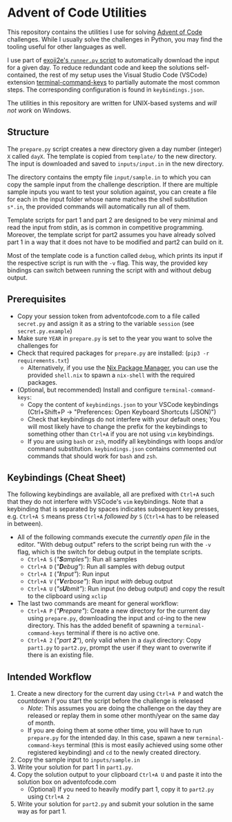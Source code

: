 # Advent of Code Utilities

This repository contains the utilities I use for solving [Advent of Code](https://adventofcode.com) challenges.
While I usually solve the challenges in Python, you may find the tooling useful for other languages as well.

I use part of [exoji2e's `runner.py` script](https://github.com/exoji2e/aoc22)
to automatically download the input for a given day. To reduce redundant code
and keep the solutions self-contained, the rest of my setup uses the Visual Studio Code (VSCode)
extension
[terminal-command-keys](https://marketplace.visualstudio.com/items?itemName=petekinnecom.terminal-command-keys)
to partially automate the most common steps. The corresponding configuration is found in `keybindings.json`.

The utilities in this repository are written for UNIX-based systems and _will not work_ on Windows.

## Structure

The `prepare.py` script creates a new directory given a day number (integer) `X`
called `dayX`. The template is copied from `template/` to the new directory. The
input is downloaded and saved to `inputs/input.in` in the new directory. 

The directory contains the empty file `input/sample.in` to which you can copy
the sample input from the challenge description. If there are multiple sample
inputs you want to test your solution against, you can create a file for each in
the input folder whose name matches the shell substitution `s*.in`, the provided
commands will automatically run all of them.

Template scripts for part 1 and part 2 are designed to be very minimal and read
the input from stdin, as is common in competitive programming. Moreover, the
template script for part2 assumes you have already solved part 1 in a way that
it does not have to be modified and part2 can build on it.

Most of the template code is a function called `debug`, which prints its input
if the respective script is run with the `-v` flag. This way, the provided key
bindings can switch between running the script with and without debug output.

## Prerequisites

- Copy your session token from adventofcode.com to a file called `secret.py` and assign it as a string to the variable `session` (see `secret.py.example`)
- Make sure `YEAR` in `prepare.py` is set to the year you want to solve the challenges for
- Check that required packages for `prepare.py` are installed: (`pip3 -r requirements.txt`)
    - Alternatively, if you use the [Nix Package Manager](https://nixos.org/nix/), you can use the provided `shell.nix` to spawn a `nix-shell` with the required packages.
- (Optional, but recommended) Install and configure `terminal-command-keys`:
    - Copy the content of `keybindings.json` to your VSCode keybindings (Ctrl+Shift+P -> "Preferences: Open Keyboard Shortcuts (JSON)")
    - Check that keybindings do not interfere with your default ones; You will most likely have to change the prefix for the keybindings to something other than `Ctrl+A` if you are not using `vim` keybindings. 
    - If you are using `bash` or `zsh`, modify all keybindings with loops and/or command substitution. `keybindings.json` contains commented out commands that should work for `bash` and `zsh`.


## Keybindings (Cheat Sheet)

The following keybindings are available, all are prefixed with `Ctrl+A` such
that they do not interfere with VSCode's `vim` keybindings. Note that a
keybinding that is separated by spaces indicates subsequent key presses, e.g.
`Ctrl+A S` means press `Ctrl+A` _followed by_ `S` (`Ctrl+A` has to be released in between).

- All of the following commands execute the _currently open file_ in the editor.
"With debug output" refers to the script being run with the `-v` flag, which is
the switch for debug output in the template scripts.
    - `Ctrl+A S` (_"**S**amples"_): Run all samples
    - `Ctrl+A D` (_"**D**ebug"_): Run all samples with debug output
    - `Ctrl+A I` (_"**I**nput"_): Run input
    - `Ctrl+A V` (_"**V**erbose"_): Run input _with_ debug output
    - `Ctrl+A U` (_"s**U**bmit"_): Run input (no debug output) and copy the result to the clipboard using `xclip`
- The last two commands are meant for general workflow:
    - `Ctrl+A P` (_"**P**repare"_): Create a new directory for the current day using `prepare.py`, downloading the input and `cd`-ing to the new directory. This has the added benefit of spawning a `terminal-command-keys` terminal if there is no active one.
    - `Ctrl+A 2` (_"part **2**"_), only valid when in a `dayX` directory: Copy `part1.py` to `part2.py`, prompt the user if they want to overwrite if there is an existing file.

## Intended Workflow

1) Create a new directory for the current day using `Ctrl+A P` and watch the countdown if you start the script before the challenge is released
    - *Note*: This assumes you are doing the challenge on the day they are released or replay them in some other month/year on the same day of month. 
    - If you are doing them at some other time, you will have to run `prepare.py` for the intended day. In this case, spawn a new `terminal-command-keys` terminal (this is most easily achieved using some other registered keybinding) and `cd` to the newly created directory.
2) Copy the sample input to `inputs/sample.in`
3) Write your solution for part 1 in `part1.py`.
4) Copy the solution output to your clipboard `Ctrl+A U` and paste it into the solution box on adventofcode.com
    - (Optional) If you need to heavily modify part 1, copy it to `part2.py` using `Ctrl+A 2`
5) Write your solution for `part2.py` and submit your solution in the same way as for part 1.
